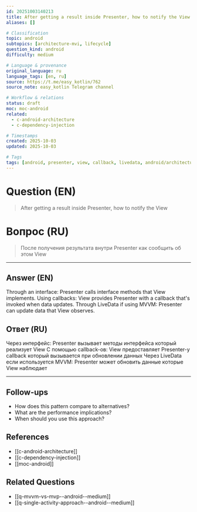 ```yaml
---
id: 20251003140213
title: After getting a result inside Presenter, how to notify the View / После получения результата внутри Presenter как сообщить об этом View
aliases: []

# Classification
topic: android
subtopics: [architecture-mvi, lifecycle]
question_kind: android
difficulty: medium

# Language & provenance
original_language: ru
language_tags: [en, ru]
source: https://t.me/easy_kotlin/762
source_note: easy_kotlin Telegram channel

# Workflow & relations
status: draft
moc: moc-android
related:
  - c-android-architecture
  - c-dependency-injection

# Timestamps
created: 2025-10-03
updated: 2025-10-03

# Tags
tags: [android, presenter, view, callback, livedata, android/architecture-mvi, android/lifecycle, difficulty/medium, easy_kotlin, lang/ru, platform/android]
---
```


# Question (EN)
> After getting a result inside Presenter, how to notify the View

# Вопрос (RU)
> После получения результата внутри Presenter как сообщить об этом View

---

## Answer (EN)

Through an interface: Presenter calls interface methods that View implements. Using callbacks: View provides Presenter with a callback that's invoked when data updates. Through LiveData if using MVVM: Presenter can update data that View observes.

## Ответ (RU)

Через интерфейс: Presenter вызывает методы интерфейса который реализует View С помощью callback-ов: View предоставляет Presenter-у callback который вызывается при обновлении данных Через LiveData если используется MVVM: Presenter может обновить данные которые View наблюдает

---

## Follow-ups
- How does this pattern compare to alternatives?
- What are the performance implications?
- When should you use this approach?

## References
- [[c-android-architecture]]
- [[c-dependency-injection]]
- [[moc-android]]

## Related Questions
- [[q-mvvm-vs-mvp--android--medium]]
- [[q-single-activity-approach--android--medium]]
